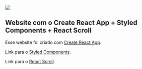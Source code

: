 ![](https://www.diegokoscky.com.br/imgs/externos/react-website-DOLLA.png)

## Website com o Create React App + Styled Components + React Scroll

Esse website foi criado com [Create React App](https://github.com/facebook/create-react-app).

Link para o [Styled Components](https://styled-components.com/).

Link para o [React Scroll](https://www.npmjs.com/package/react-scroll).
